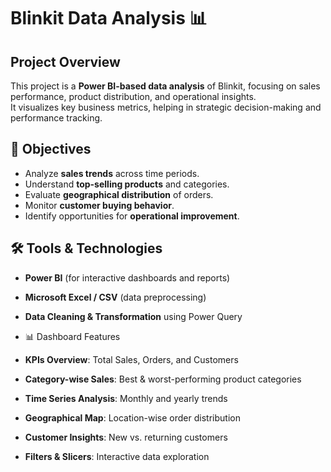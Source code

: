 
# Blinkit Data Analysis 📊

##  Project Overview
This project is a **Power BI-based data analysis** of Blinkit, focusing on sales performance, product distribution, and operational insights.  
It visualizes key business metrics, helping in strategic decision-making and performance tracking.

## 🎯 Objectives
- Analyze **sales trends** across time periods.
- Understand **top-selling products** and categories.
- Evaluate **geographical distribution** of orders.
- Monitor **customer buying behavior**.
- Identify opportunities for **operational improvement**.

## 🛠 Tools & Technologies
- **Power BI** (for interactive dashboards and reports)
- **Microsoft Excel / CSV** (data preprocessing)
- **Data Cleaning & Transformation** using Power Query

-  📊 Dashboard Features
- **KPIs Overview**: Total Sales, Orders, and Customers
- **Category-wise Sales**: Best & worst-performing product categories
- **Time Series Analysis**: Monthly and yearly trends
- **Geographical Map**: Location-wise order distribution
- **Customer Insights**: New vs. returning customers
- **Filters & Slicers**: Interactive data exploration
